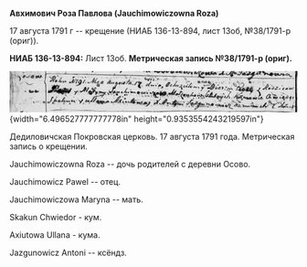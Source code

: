 **Авхимович Роза Павлова (Jauchimowiczowna Roza)**

17 августа 1791 г -- крещение (НИАБ 136-13-894, лист 13об, №38/1791-р
(ориг)).

**НИАБ 136-13-894:** Лист 13об. **Метрическая запись №38/1791-р
(ориг).**

![](./media/dee047858014167fc714c14a5454d3a0cc28cd02.png){width="6.496527777777778in"
height="0.9353554243219597in"}

Дедиловичская Покровская церковь. 17 августа 1791 года. Метрическая
запись о крещении.

Jauchimowiczowna Roza -- дочь родителей с деревни Осовo.

Jauchimowicz Pawel -- отец.

Jauchimowiczowa Maryna -- мать.

Skakun Chwiedor - кум.

Axiutowa Ullana - кума.

Jazgunowicz Antoni -- ксёндз.
